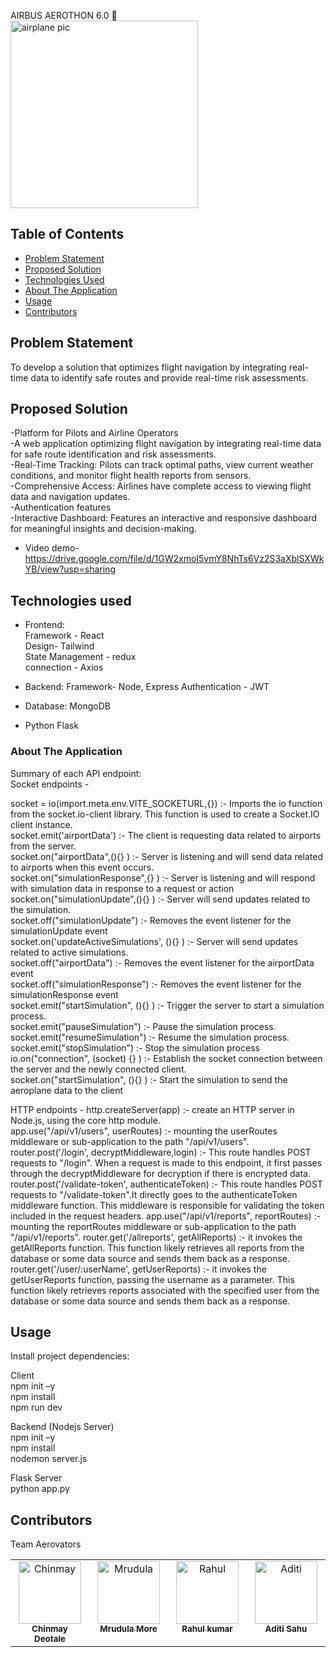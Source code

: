   AIRBUS AEROTHON 6.0 🛫
  <br>
  <img src="https://cdn-icons-png.flaticon.com/512/7893/7893979.png" alt="airplane pic" width="300">
  <br>
</h1>

## Table of Contents

- [Problem Statement](#problem-statement)
- [Proposed Solution](#proposed-solution)
- [Technologies Used](#technologies-used)
- [About The Application](#about-the-application)
- [Usage](#usage)
- [Contributors](#contributors)

## Problem Statement
To develop a solution that optimizes flight navigation by integrating real-time data to identify safe routes and provide real-time risk assessments.</br>


## Proposed Solution
-Platform for Pilots and Airline Operators</br>
-A web application optimizing flight navigation by integrating real-time data for safe route identification and risk assessments.</br>
-Real-Time Tracking: Pilots can track optimal paths, view current weather conditions, and monitor flight health reports from sensors.</br>
-Comprehensive Access: Airlines have complete access to viewing flight data and navigation updates.</br>
-Authentication features</br>
-Interactive Dashboard: Features an interactive and responsive dashboard for meaningful insights and decision-making.</br>
- Video demo-  https://drive.google.com/file/d/1GW2xmoI5vmY8NhTs6Vz2S3aXblSXWkYB/view?usp=sharing
  
## Technologies used
- Frontend: <br/>
   Framework - React<br/>
   Design- Tailwind<br/>
   State Management - redux<br/>
   connection - Axios<br/>
   
- Backend: 
  Framework- Node, Express
  Authentication - JWT
  
- Database: MongoDB </br>
- Python Flask </br>

### About The Application

 Summary of each API endpoint: </br>
 Socket endpoints  - </br>


socket = io(import.meta.env.VITE_SOCKETURL,{}) :-  Imports the io function from       the socket.io-client library. This function is used to create a Socket.IO client instance.</br>
socket.emit('airportData') :-  The client is requesting data related to airports from the server.</br>
socket.on("airportData",(){} ) :-  Server is listening and will send data related to airports when this event occurs.</br>
socket.on("simulationResponse",{} ) :-  Server is listening and  will respond with simulation data in response to a request or action </br>
socket.on("simulationUpdate",(){} ) :-   Server will send updates related to the simulation.</br>
socket.off("simulationUpdate") :-  Removes the event listener for the simulationUpdate event </br>
socket.on('updateActiveSimulations', (){} ) :- Server will send updates related to active simulations.</br>
socket.off("airportData") :-  Removes the event listener for the airportData event </br>
socket.off("simulationResponse") :-   Removes the event listener for the simulationResponse event </br>
socket.emit("startSimulation", (){} ) :-  Trigger the server to start a simulation process.</br>
socket.emit("pauseSimulation") :-  Pause the simulation process. </br>
socket.emit("resumeSimulation") :-  Resume the simulation process. </br>
socket.emit("stopSimulation") :-  Stop the simulation process </br>
io.on("connection", (socket) {} ) :-  Establish the socket connection between the server and the newly connected client. </br>
socket.on("startSimulation", (){} ) :-  Start the simulation to send the aeroplane data to the client </br>

HTTP endpoints  -
http.createServer(app) :- create an HTTP server in Node.js, using the core http module. </br>
app.use("/api/v1/users", userRoutes) :- mounting the userRoutes middleware or sub-application to the path "/api/v1/users".
router.post('/login', decryptMiddleware,login) :- This route handles POST requests to "/login". When a request is made to this endpoint, it first passes through the decryptMiddleware for decryption if there is encrypted data.
router.post('/validate-token', authenticateToken) :- This route handles POST requests to "/validate-token".It directly goes to the authenticateToken middleware function. This middleware is responsible for validating the token included in the request headers.
app.use("/api/v1/reports", reportRoutes) :-  mounting the reportRoutes middleware or sub-application to the path "/api/v1/reports".
router.get('/allreports', getAllReports) :- it invokes the getAllReports function. This function likely retrieves all reports from the database or some data source and sends them back as a response.
router.get('/user/:userName', getUserReports) :- it invokes the getUserReports function, passing the username as a parameter. This function likely retrieves reports associated with the specified user from the database or some data source and sends them back as a response.

## Usage

Install project dependencies: 

Client </br>
npm init –y </br>
npm install </br>
npm run dev </br>

Backend (Nodejs Server)</br>
npm init –y</br>
npm install</br>
nodemon server.js</br>

Flask Server</br>
python app.py</br>


## Contributors

Team Aerovators
<table>
  <tbody>
    <tr>
      <td align="center" valign="top" width="14.28%"><a href="https://github.com/DeotaleChinmay2001"><img src="https://avatars.githubusercontent.com/u/95205222?v=4" width="100px;" alt="Chinmay"/><br /><sub><b>Chinmay Deotale</b></sub></a><br /></td>
      <td align="center" valign="top" width="14.28%"><a href="https://github.com/mrudulamore"><img src="https://avatars.githubusercontent.com/u/133312331?v=4" width="100px;" alt="Mrudula"/><br /><sub><b>Mrudula More</b></sub></a><br /></td>
      <td align="center" valign="top" width="14.28%"><a href="https://github.com/rk-4444"><img src="https://avatars.githubusercontent.com/u/84564943?v=4" width="100px;" alt="Rahul"/><br /><sub><b>Rahul kumar</b></sub></a><br /></td>
      <td align="center" valign="top" width="14.28%"><a href="https://github.com/Aditi9800/"><img src="https://avatars.githubusercontent.com/Aditi9800" width="100px;" alt="Aditi"/><br /><sub><b>Aditi Sahu</b></sub></a><br /></td>
    </tr>
  </tbody>
</table>

